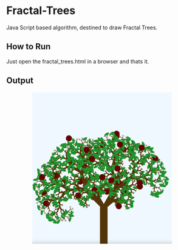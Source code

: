 # Fractal-Trees

Java Script based algorithm, destined to draw Fractal Trees.

## How to Run

Just open the fractal_trees.html in a browser and thats it.

## Output

<p align="center">
  <img  src="img/FT.png">
</p>
